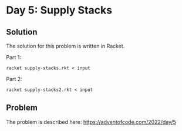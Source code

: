 # Day 5: Supply Stacks
## Solution

The solution for this problem is written in Racket.

Part 1:

`racket supply-stacks.rkt < input`

Part 2:

`racket supply-stacks2.rkt < input`

## Problem 

The problem is described here: https://adventofcode.com/2022/day/5
